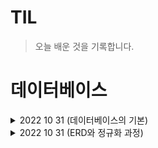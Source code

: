 # TIL

>오늘 배운 것을 기록합니다.

# 데이터베이스

<details>
  <summary>2022 10 31 (데이터베이스의 기본)</summary>
<pre>

# 데이터베이스(DataBase)

데이터베이스는 일정한 규칙, 혹은 규약을 통해 구조화되어 저장되는 데이터의 모음입니다.
해당 데이터베이스를 제어, 관리하는 통합 시스템을 DBMS(DataBase Management System)
라고 합니다.

## 1. 엔티티(entity)

엔티티는 사람, 장소, 물건, 사건 등 여러 개의 속성을 지닌 명사를 의미합니다.
예를 들어 회원이라는 엔티티가 있다면 회원은 이름, 아이디, 주소 등의 속성을
갖습니다.

## 2. 릴레이션(relation)

데이터베이스에서 정보를 구분하여 저장하는 기본 단위로 엔티티에 관한 데이터를
데이터베이스는 릴레이션 하나에 담아서 관리합니다.
MYSQL등의 관계형 데이터베이스에서는 '테이블'이라고 하며 MongoDB등의 NoSQL 에서는 '컬렉션'
이라고 합니다.

### 2-1 데이터베이스의 구조

관계형 데이터베이스 : 레코드-테이블-데이터베이스
NoSQL 데이터베이스 : 도큐먼트-컬렉션-데이터베이스

## 3. 속성(attribute)

릴레이션에서 관리하는 구체적이며 고유한 이름을 갖는 정보로 서비스의 요구 사항을
기반으로 관리해야 할 필요가 있는 속성들만 엔티티의 속성이 됩니다.

## 4. 도메인(domain)

릴레이션에 포함된 각각의 속성들이 가질 수 있는 값의 집합을 말합니다.
예를 들어 성별이라는 속성이 있다면 이 속성이 가질 수 있는 값은 {남, 여}라는 집합이
됩니다.

## 5. 필드와 레코드

앞에서 설명한 것들을 기반으로 데이터베이스에서 필드와 레코드로 구성된 테이블을
만들 수 있습니다.

회원이란 엔티티는 member라는 테이블(릴레이션)로 속성인 이름, 아이디 등을 가지고 있으며 
name, ID, address 등의 필드를 가집니다.
이 테이블에 쌓이는 행(row) 단위의 데이터를 레코드(튜플)라고 합니다.

### 5-1 필드 타입

필드는 타입을 가지며 숫자 타입, 날짜 타입, 문자 타입 등이 있습니다.

## 6. 관계

데이터베이스에 테이블은 하나만 있는 것이 아닙니다. 여러 개의 테이블이 있고 이러한
테이블은 서로의 관계가 정의되어 있습니다. 이러한 관계를 관계화살표로 나타냅니다.

![image](https://user-images.githubusercontent.com/105253684/198938688-fc1ec943-b531-49ea-aa4d-0369a0f56a55.png)

### 6-1 1:1 관계

예를 들어 유저당 유저 이메일은 하나라면, 이 경우 1:1관계가 됩니다.

### 6-2 1:N 관계(일대다관계)

쇼핑몰 운영 중 한 유저당 여러 개의 상품을 장바구니에 넣을 수 있다.
이 경우 1:N 관계가 됩니다. 물론 하나도 넣지 않는 0개의 경우도 있으니 화살표를
통해 표현해야합니다.

### 6-3 N:M 관계(다대다관계)

학생과 강의 관계를 정의한다고 가정하면 학생도 강의를 많이 들을 수 있고, 강의도
여러 명의 학생을 포함할 수 있습니다. 이 경우 N:M 관계가 됩니다.
다대다관계는 두 테이블을 직접적으로 연결해서 구축하지는 않고 1:N,1:M이라는 관계를
갖는 테이블 두 개로 나눠서 설정합니다.

## 7. 키

테이블 간의 관계를 더 명확하게 하고 테이블 자체의 인덱스를 위해 설정된 장치로 
기본키, 외래키, 후보키, 슈퍼키, 대체키가 있습니다.

![image](https://user-images.githubusercontent.com/105253684/198939022-5603a149-a545-48f8-a593-fdbf05952242.png)

키들은 앞의 그림과 같은 관계를 가집니다. 슈퍼키는 유일성이 있고 그 안에 포함된
후보키는 최소성까지 갖춘 키입니다. 후보키 중에서 기본키로 선택되지 못한 키는
대체키가 됩니다. 
유일성이란 중복되는 값이 없는 것을 말하며, 최소성은 필드를 조합하지 않고 최소
필드만 써서 키를 형성할 수 있는 것을 말합니다.

### 7-1 기본키

기본키(Primary Key)는 줄여 PK라고 부르며, 유일성과 최소성을 만족하는 키입니다.
물론 {ID, name} 등 복합키를 기본키로 설정할 수 있지만 그렇게 되면 최소성을 만족
하지 않습니다.
기본키는 자연키 또는 인조키 중에 골라 설정합니다.

자연키 : 중복되지 않는 것을 '자연스레' 뽑다가 나오는 키
인조키 : mysql에 auto increment 등 같이 인위적으로 생성한 키

### 7-2 외래키

외래키(Foreign Key)는 FK라고도 하며, 다른테이블의 기본키를 그대로 참조하는
값으로 개체와의 관계를 식별하는 데 사용합니다.
외래키는 중복되어도 괜찮습니다.

### 7-3 후보키

후보키(Candidate Key)는 기본키가 될 수 있는 후보들이며 유일성과 최소성을
동시에 만족하는 키입니다.

### 7-4 대체키

대체키(Alternate Key)는 후보키가 두 개 이상일 경우 어느 하나를 기본키로
지정하고 남은 후보키들을 말합니다.

### 7-5 슈퍼키

슈퍼키(Super Key)는 각 레코드를 유일하게 식별할 수 있는 유일성을 갖춘 키입니다.

</pre>
</details>

<details>
  <summary>2022 10 31 (ERD와 정규화 과정)</summary>
<pre>


</pre>
</details>